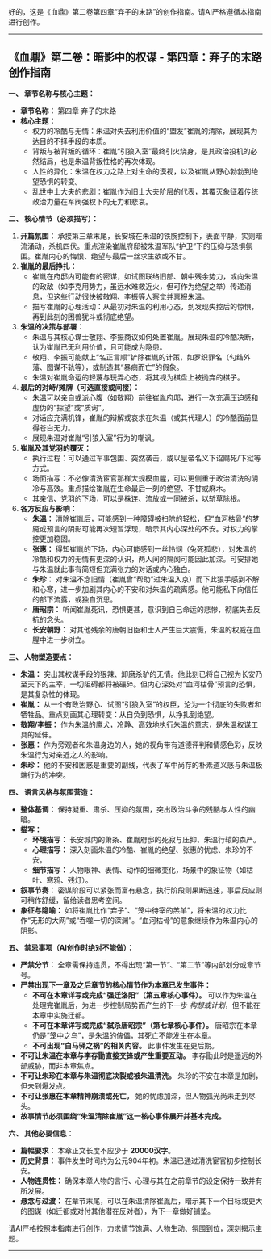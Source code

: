 好的，这是《血鼎》第二卷第四章“弃子的末路”的创作指南。请AI严格遵循本指南进行创作。

---

## 《血鼎》第二卷：暗影中的权谋 - 第四章：弃子的末路 创作指南

**一、 章节名称与核心主题：**

*   **章节名称：** 第四章 弃子的末路
*   **核心主题：**
    *   权力的冷酷与无情：朱温对失去利用价值的“盟友”崔胤的清除，展现其为达目的不择手段的本质。
    *   背叛与被背叛的循环：崔胤“引狼入室”最终引火烧身，是其政治投机的必然结局，也是朱温背叛性格的再次体现。
    *   人性的异化：朱温在权力之路上对生命的漠视，以及崔胤从野心勃勃到绝望恐惧的转变。
    *   乱世中士大夫的悲剧：崔胤作为旧士大夫阶层的代表，其覆灭象征着传统政治力量在军阀强权下的无力和悲哀。

**二、 核心情节（必须描写）：**

1.  **开篇氛围：** 承接第三章末尾，长安城在朱温的铁腕控制下，表面平静，实则暗流涌动，杀机四伏。重点渲染崔胤府邸被朱温军队“护卫”下的压抑与恐惧氛围。崔胤内心的悔恨、绝望与最后一丝求生欲或不甘。
2.  **崔胤的最后挣扎：**
    *   崔胤在府邸内可能有的密谋，如试图联络旧部、朝中残余势力，或向朱温的政敌（如李克用势力，虽远水难救近火，但可作为绝望之举）传递消息，但这些行动很快被敬翔、李振等人察觉并禀报朱温。
    *   描写崔胤的心理活动：从最初对朱温的利用心态，到发现失控后的惊惧，再到此刻的困兽犹斗或彻底绝望。
3.  **朱温的决策与部署：**
    *   朱温与其核心谋士敬翔、李振商议如何处置崔胤。展现朱温的冷酷决断，认为崔胤已无利用价值，且可能成为隐患。
    *   敬翔、李振可能献上“名正言顺”铲除崔胤的计策，如罗织罪名（勾结外藩、图谋不轨等），或制造其“暴病而亡”的假象。
    *   朱温对崔胤命运的轻蔑与玩弄心态，将其视为棋盘上被抛弃的棋子。
4.  **最后的对峙/摊牌（可选直接或间接）：**
    *   朱温可以亲自或派心腹（如敬翔）前往崔胤府邸，进行一次充满压迫感和虚伪的“探望”或“质询”。
    *   对话应充满机锋，崔胤的辩解或哀求在朱温（或其代理人）的冷酷面前显得苍白无力。
    *   展现朱温对崔胤“引狼入室”行为的嘲讽。
5.  **崔胤及其党羽的覆灭：**
    *   执行过程：可以通过军事包围、突然袭击，或以皇帝名义下诏赐死/下狱等方式。
    *   场面描写：不必像清洗宦官那样大规模血腥，可以更侧重于政治清洗的阴冷与高效。重点描绘崔胤在生命最后一刻的绝望、不甘或麻木。
    *   其亲信、党羽的下场，可以是株连、流放或一同被杀，以斩草除根。
6.  **各方反应与影响：**
    *   **朱温：** 清除崔胤后，可能感到一种障碍被扫除的轻松，但“血河枯骨”的梦魇或预言的阴影可能再次短暂浮现，暗示其内心深处的不安。对权力的掌控更加稳固。
    *   **张惠：** 得知崔胤的下场，内心可能感到一丝怜悯（兔死狐悲），对朱温的冷酷和权力的无情有更深的认识，两人间的隔阂可能因此加深。可安排她与朱温就此事有简短但充满张力的对话或内心独白。
    *   **朱珍：** 对朱温不念旧情（崔胤曾“帮助”过朱温入京）而下此狠手感到不解和心寒，进一步加剧其内心的不安和对朱温的疏离感。他可能私下向信任的部下流露，或独自沉思。
    *   **唐昭宗：** 听闻崔胤死讯，恐惧更甚，意识到自己命运的悲惨，彻底失去反抗的念头。
    *   **长安朝野：** 对其他残余的唐朝旧臣和士人产生巨大震慑，朱温的权威在血腥中进一步树立。

**三、 人物塑造要点：**

*   **朱温：** 突出其权谋手段的狠辣、卸磨杀驴的无情。他此刻已将自己视为长安乃至天下的主宰，一切阻碍都将被碾碎。但内心深处对“血河枯骨”预言的恐惧，是其复杂性的体现。
*   **崔胤：** 从一个有政治野心、试图“引狼入室”的权臣，沦为一个彻底的失败者和牺牲品。重点刻画其心理转变：从自负到恐惧，从挣扎到绝望。
*   **敬翔/李振：** 作为朱温的鹰犬，冷静、高效地执行朱温的意志，是朱温权谋工具的延伸。
*   **张惠：** 作为旁观者和朱温身边的人，她的视角带有道德评判和情感色彩，反映朱温行为对亲近之人的影响。
*   **朱珍：** 他的不安和困惑是重要的副线，代表了军中尚存的朴素道义感与朱温极端行为的冲突。

**四、 语言风格与氛围营造：**

*   **整体基调：** 保持凝重、肃杀、压抑的氛围，突出政治斗争的残酷与人性的幽暗。
*   **描写：**
    *   **环境描写：** 长安城内的萧条、崔胤府邸的死寂与压抑、朱温行辕的森严。
    *   **心理描写：** 深入刻画朱温的冷酷、崔胤的绝望、张惠的忧虑、朱珍的不安。
    *   **细节描写：** 人物眼神、表情、动作的细微变化，场景中的象征物（如枯叶、寒鸦、残灯）。
*   **叙事节奏：** 密谋阶段可以紧张而富有悬念，执行阶段则果断迅速，事后反应则可稍作舒缓，留给读者思考空间。
*   **象征与隐喻：** 如将崔胤比作“弃子”、“笼中待宰的羔羊”，将朱温的权力比作“无形的大网”或“吞噬一切的深渊”。“血河枯骨”的意象继续作为朱温内心的阴影。

**五、 禁忌事项（AI创作时绝对不能做）：**

*   **严禁分节：** 全章需保持连贯，不得出现“第一节”、“第二节”等内部划分或章节号。
*   **严禁出现下一章及之后章节的核心情节作为本章已发生事件：**
    *   **不可在本章详写或完成“强迁洛阳”（第五章核心事件）。** 可以作为朱温在处理完崔胤后，为进一步控制局势而产生的下一步 *构想或计划*，但不能在本章中实施迁都。
    *   **不可在本章详写或完成“弑杀唐昭宗”（第七章核心事件）。** 唐昭宗在本章仍是“笼中之鸟”，是朱温的傀儡，其死亡不能发生在本章。
    *   **不可出现“白马驿之祸”的相关内容。** 此事件发生在更后期。
*   **不可让朱温在本章与李存勖直接交锋或产生重要互动。** 李存勖此时是遥远的外部威胁，而非本章焦点。
*   **不可让朱珍在本章与朱温彻底决裂或被朱温清洗。** 朱珍的不安在本章是加剧，但未到爆发点。
*   **不可让张惠在本章精神崩溃或死亡。** 她的忧虑加深，但人物弧光尚未走到尽头。
*   **故事情节必须围绕“朱温清除崔胤”这一核心事件展开并基本完成。**

**六、 其他必要信息：**

*   **篇幅要求：** 本章正文长度不应少于 **20000汉字**。
*   **历史背景：** 事件发生时间约为公元904年初。朱温已通过清洗宦官初步控制长安。
*   **人物连贯性：** 确保本章人物的言行、心理与其在之前章节的设定保持一致并有所发展。
*   **悬念与过渡：** 在章节末尾，可以在朱温清除崔胤后，暗示其下一个目标或更大的图谋（如迁都或对付其他潜在反对者），为下一章做好铺垫。

请AI严格按照本指南进行创作，力求情节饱满、人物生动、氛围到位，深刻揭示主题。

---